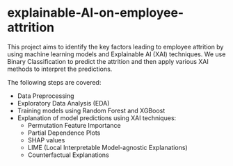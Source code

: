# explainable-AI-on-employee-attrition
This project aims to identify the key factors leading to employee attrition by using machine learning models and Explainable AI (XAI) techniques. We use Binary Classification to predict the attrition and then apply various XAI methods to interpret the predictions.

The following steps are covered:
- Data Preprocessing
- Exploratory Data Analysis (EDA)
- Training models using Random Forest and XGBoost
- Explanation of model predictions using XAI techniques:
    -  Permutation Feature Importance
    -  Partial Dependence Plots
    -  SHAP values
    -  LIME (Local Interpretable Model-agnostic Explanations)
    -  Counterfactual Explanations

